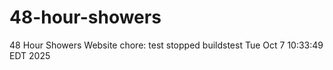 # 48-hour-showers
48 Hour Showers Website
chore: test stopped buildstest Tue Oct  7 10:33:49 EDT 2025
